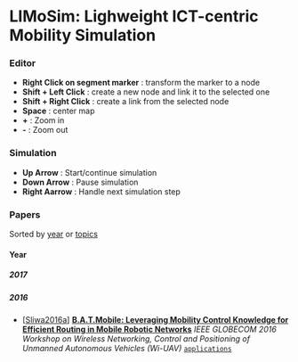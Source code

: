 # LIMoSim: Lighweight ICT-centric Mobility Simulation


### Editor
- **Right Click on segment marker** : transform the marker to a node
- **Shift + Left Click** : create a new node and link it to the selected one
- **Shift + Right Click** : create a link from the selected node
- **Space** : center map
- **+** : Zoom in
- **-** : Zoom out

### Simulation
- **Up Arrow** : Start/continue simulation
- **Down Arrow** : Pause simulation
- **Right Aarrow** : Handle next simulation step


### Papers

Sorted by [year](#year) or [topics](#topics)

#### Year

##### 2017


##### 2016
   - [[Sliwa2016a](#Sliwa2016a)] [**B.A.T.Mobile: Leveraging Mobility Control Knowledge for Efficient Routing in Mobile Robotic Networks**](https://arxiv.org/abs/1607.01223) *IEEE GLOBECOM 2016 Workshop on Wireless Networking, Control and Positioning of Unmanned Autonomous Vehicles (Wi-UAV)* [`applications`](#applications)
